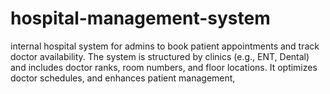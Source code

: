 # hospital-management-system
internal hospital system for admins to book patient appointments and track doctor availability. The system is structured by clinics (e.g., ENT, Dental) and includes doctor ranks, room numbers, and floor locations. It optimizes doctor schedules, and enhances patient management,
